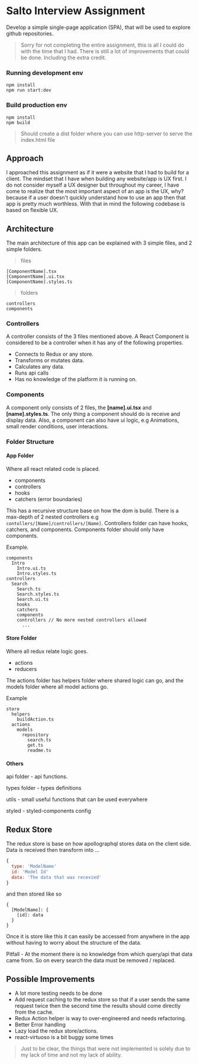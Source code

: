 # Salto Interview Assignment

Develop a simple single-page application (SPA), that will be used to explore github
repositories.

> Sorry for not completing the entire assignment, this is all I could do with the time that I had. There is still a lot of improvements that could be done. Including the extra credit.

### Running development env
```
npm install
npm run start:dev
```

### Build production env
```
npm install
npm build
```
> Should create a dist folder where you can use http-server to serve the index.html file

## Approach
I approached this assignment as if it were a website that I had to build for a client. The mindset that I have when building any website/app is UX first. I do not consider myself a UX designer but throughout my career, I have come to realize that the most important aspect of an app is the UX, why? because if a user doesn't quickly understand how to use an app then that app is pretty much worthless. With that in mind the following codebase is based on flexible UX.


## Architecture

The main architecture of this app can be explained with 3 simple files, and 2 simple folders.

> files
```
[ComponentName].tsx
[ComponentName].ui.tsx
[ComponentName].styles.ts
```

> folders
```
controllers
components
```

### Controllers
A controller consists of the 3 files mentioned above. A React Component is considered to be a controller when it has any of the following properties.

* Connects to Redux or any store.
* Transforms or mutates data.
* Calculates any data.
* Runs api calls
* Has no knowledge of the platform it is running on.


### Components
A component only consists of 2 files, the **[name].ui.tsx** and **[name].styles.ts**.
The only thing a component should do is receive and display data. Also, a component can also have ui logic, e.g Animations, small render conditions, user interactions.

### Folder Structure

#### App Folder
Where all react related code is placed.

 * components
 * controllers
 * hooks
 * catchers (error boundaries)

This has a recursive structure base on how the dom is build. There is a max-depth of 2 nested controllers e.g `contollers/[Name]/controllers/[Name]`. Controllers folder can have hooks, catchers, and components. Components folder should only have components.

Example.

```
components
  Intro
    Intro.ui.ts
    Intro.styles.ts
controllers
  Search
    Search.ts
    Search.styles.ts
    Search.ui.ts
    hooks
    catchers
    components
    controllers // No more nested controllers allowed
      ...
```

#### Store Folder
Where all redux relate logic goes.

* actions
* reducers

The actions folder has helpers folder where shared logic can go, and the models folder where all model actions go.

Example
```
store
  helpers
    buildAction.ts
  actions
    models
      repository
        search.ts
        get.ts
        readme.ts
```

#### Others
api folder - api functions.

types folder - types definitions

utils - small useful functions that can be used everywhere

styled - styled-components config


## Redux Store
The redux store is base on how apollographql stores data on the client side.
Data is received then transform into ...

```javascript
{
  type: 'ModelName'
  id: 'Model Id'
  data: 'The data that was recevied'
}
```

and then stored like so

```
{
  [ModelName]: {
    [id]: data
  }
}
```

Once it is store like this it can easily be accessed from anywhere in the app without having to worry about the structure of the data.

Pitfall - At the moment there is no knowledge from which query/api that data came from. So on every search the data must be removed / replaced.


## Possible Improvements

* A lot more testing needs to be done
* Add request caching to the redux store so that if a user sends the same request twice then the second time the results should come directly from the cache.
* Redux Action helper is way to over-engineered and needs refactoring.
* Better Error handling
* Lazy load the redux store/actions.
* react-virtuoso is a bit buggy some times


> Just to be clear, the things that were not implemented is solely due to my lack of time and not my lack of ability.
